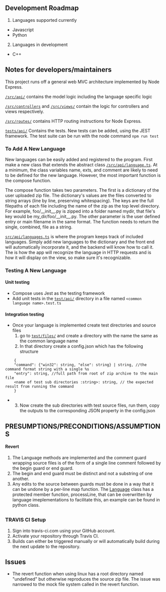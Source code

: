 ## Development Roadmap
1. Languages supported currently
  * Javascript
  * Python
2. Languages in development
  * C++

## Notes for developers/maintainers
This project runs off a general web MVC architecture implemented by Node Express.

[`/src/api/`](src/api/) contains the model logic including the language specific logic

[`/src/controllers`](src/controllers/) and [`/src/views/`](src/views/) contain the logic for controllers and views respectively.

[`/src/routes/`](src/routes/) contains HTTP routing instructions for Node Express.

[`tests/api/`](tests/api) Contains the tests. New tests can be added, using the JEST framework. The test suite can be run with the node command `npm run test`

### To Add A New Language
New languages can be easily added and registered to the program. First make a new class that extends the abstract class [`/src/api/language.ts`](src/api/language.ts). At a minimum, the class variables name, exts, and comment are likely to need to be defined for the new language. However, the most important function is the compose function.

The compose function takes two parameters. The first is a dictionary of the user uploaded zip file. The dictionary's values are the files converted to string arrays (line by line, preserving whitespacing). The keys are the full filepaths of each file including the name of the zip as the top level directory. For example, foo/\_\_init\_\_.py is zipped into a folder named mydir, that file's key would be my_dir/foo/\_\_init\_\_.py. The other parameter is the user defined entry or main filename in the same format. The function needs to return the single, combined, file as a string.

[`src/api/languages.ts`](src/api/languages.ts) is where the program keeps track of included languages. Simply add new languages to the dictionary and the front end will automatically incorporate it, and the backend will know how to call it. The  is how the app will recognize the language in HTTP requests and is how it will display on the view, so make sure it's recognizable.

### Testing A New Language
 #### Unit testing
 * Compose uses Jest as the testing framework
 * Add unit tests in the [`test/api/`](test/api/) directory in a file named ```<common language name>.test.ts```
 
 #### Integration testing
 * Once your language is implemented create test directories and source files
   1. go to [`test/files/`](test/files/) and create a directory with the name the same as the common language name
   2. In that directory create a config.json which has the following structure   
```
    {
    "command": {"win32": string, "else": string} | string, //the command format string with a single %s
    "entry": string, //full path from root of zip archive to the main file
    <name of test sub directories :string>: string, // the expected result from running the command
    }
```
 * 
   3. Now create the sub directories with test source files, run them, copy the outputs to the corresponding JSON property in the config.json

## PRESUMPTIONS/PRECONDITIONS/ASSUMPTIONS
  #### Revert
  1. The Language methods are implemented and the comment guard wrapping source files is of the form of a single line comment followed by the begin guard or end guard.
  2. The begin and end guard must be distinct and not a substring of one another.
  3. Any edits to the source between guards must be done in a way that it can be undone by a per-line map function. The [Language](src/api/language.ts) class has a protected member function, processLine, that can be overwritten by language imeplementations to facilitate this, an example can be found in python class.
##


### TRAVIS CI Setup
1. Sign into travis-ci.com using your GitHub account.
2. Activate your repository through Travis CI.
3. Builds can either be triggered manually or will automatically build during the next update to the repository.

## Issues
 * The revert function when using linux has a root directory named "undefined" but otherwise reproduces the source zip file. The issue was narrowed to the mock file system called in the revert function.